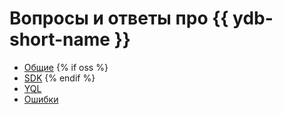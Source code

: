 # Вопросы и ответы про {{ ydb-short-name }}

* [Общие](../common.md)
{% if oss %}
* [SDK](../sdk.md)
{% endif %}
* [YQL](../yql.md)
* [Ошибки](../errors.md)
